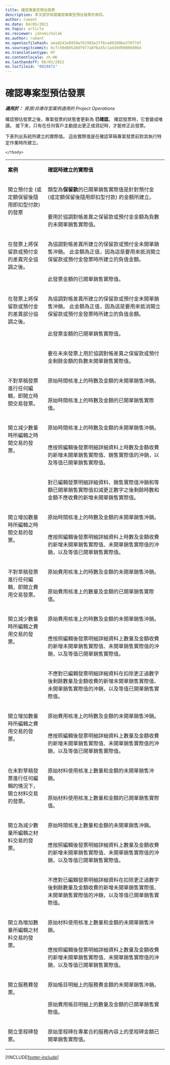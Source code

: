 ```yaml
---
title: 確認專案型預估發票
description: 本文提供有關確認專案型預估發票的資訊。
author: rumant
ms.date: 04/05/2021
ms.topic: article
ms.reviewer: johnmichalak
ms.author: rumant
ms.openlocfilehash: a4ad243e8959af61993e2ff6ce89209be378f7df
ms.sourcegitcommit: 6cfc50d89528df977a8f6a55c1ad39d99800d9b4
ms.translationtype: HT
ms.contentlocale: zh-HK
ms.lasthandoff: 06/03/2022
ms.locfileid: "8929471"
---
```

# <a name="confirm-a-proforma-project-based-invoice"></a>確認專案型預估發票

_**適用於：** 資源/非庫存型案例適用的 Project Operations_

確認預估發票之後，專案發票的狀態會更新為 **已確認**。 確認發票時，它會變成唯讀。 接下來，只有在任何客戶主動提出更正或貸記時，才能修正此發票。

下表列出系統所建立的實際值。 這些實際值是在確認草稿專案發票前對其執行特定作業時所建立。

<table border="0" cellspacing="0" cellpadding="0">
    <tbody>
        <tr>
            <td width="216" valign="top">
                <p>
                    <strong>案例</strong>
                </p>
            </td>
            <td width="808" valign="top">
                <p>
                    <strong>確認時建立的實際值</strong>
                </p>
            </td>
        </tr>
        <tr>
            <td width="216" rowspan="2" valign="top">
                <p>
開立預付金 (或定額保留後隨用即扣型付款) 的發票 </p>
            </td>
            <td width="408" valign="top">
                <p>
類型為<strong>保留款</strong>的已開單銷售實際值是針對預付金 (或定額保留後隨用即扣型付款) 的金額所建立。
                </p>
            </td>
        </tr>
        <tr>
            <td width="408" valign="top">
                <p>
要用於協調對帳差異之保留款或預付金金額為負數的未開單銷售實際值。
                </p>
            </td>
        </tr>
        <tr>
            <td width="216" rowspan="2" valign="top">
                <p>
在發票上將保留款或預付金的差異完全協調之後。
                </p>
            </td>
            <td width="408" valign="top">
                <p>
為協調對帳差異所建立的保留款或預付金未開單銷售沖銷。 此金額為正值，因為這是要用來抵消開立保留款或預付金發票時所建立的負值金額。
                </p>
            </td>
        </tr>
        <tr>
            <td width="408" valign="top">
                <p>
此發票金額的已開單銷售實際值。
                </p>
            </td>
        </tr>
        <tr>
            <td width="216" rowspan="3" valign="top">
                <p>
在發票上將保留款或預付金的差異部分協調之後。
                </p>
            </td>
            <td width="408" valign="top">
                <p>
為協調對帳差異所建立的保留款或預付金未開單銷售沖銷。 此金額為正值，因為這是要用來抵消開立保留款或預付金發票時所建立的負值金額。
                </p>
            </td>
        </tr>
        <tr>
            <td width="408" valign="top">
                <p>
此發票金額的已開單銷售實際值。
                </p>
            </td>
        </tr>
        <tr>
            <td width="408" valign="top">
                <p>
要在未來發票上用於協調對帳差異之保留款或預付金剩餘金額的負數未開單銷售實際值。
                </p>
            </td>
        </tr>
        <tr>
            <td width="216" rowspan="2" valign="top">
                <p>
不對草稿發票進行任何編輯，即開立時間交易發票。
                </p>
            </td>
            <td width="408" valign="top">
                <p>
原始時間核准上的時數及金額的未開單銷售沖銷。
                </p>
            </td>
        </tr>
        <tr>
            <td width="408" valign="top">
                <p>
原始時間核准上的時數及金額的已開單銷售實際值。
                </p>
            </td>
        </tr>
        <tr>
            <td width="216" rowspan="3" valign="top">
                <p>
開立減少數量時所編輯之時間交易的發票。
                </p>
            </td>
            <td width="408" valign="top">
                <p>
原始時間核准上的時數及金額的未開單銷售沖銷。
                </p>
            </td>
        </tr>
        <tr>
            <td width="408" valign="top">
                <p>
應按照編輯後發票明細詳細資料上時數及金額收費的新增未開單銷售實際值、銷售實際值的沖銷，以及等值已開單銷售實際值。
                </p>
            </td>
        </tr>
        <tr>
            <td width="408" valign="top">
                <p>
對已編輯發票明細詳細資料、銷售實際值沖銷和等額已開單銷售實際值扣減更正數字之後剩餘時數和金額不應收費的新增未開單銷售實際值。
                </p>
            </td>
        </tr>
        <tr>
            <td width="216" rowspan="2" valign="top">
                <p>
開立增加數量時所編輯之時間交易的發票。
                </p>
            </td>
            <td width="408" valign="top">
                <p>
原始時間核准上的時數及金額的未開單銷售沖銷。
                </p>
            </td>
        </tr>
        <tr>
            <td width="408" valign="top">
                <p>
應按照編輯後發票明細詳細資料上時數及金額收費的新增未開單銷售實際值、未開單銷售實際值的沖銷，以及等值已開單銷售實際值。
                </p>
            </td>
        </tr>
        <tr>
            <td width="216" rowspan="2" valign="top">
                <p>
不對草稿發票進行任何編輯，即開立費用交易發票。
                </p>
            </td>
            <td width="408" valign="top">
                <p>
原始費用核准上的時數及金額的未開單銷售沖銷。
                </p>
            </td>
        </tr>
        <tr>
            <td width="408" valign="top">
                <p>
原始費用核准上的數量及金額的已開單銷售實際值。
                </p>
            </td>
        </tr>
        <tr>
            <td width="216" rowspan="3" valign="top">
                <p>
開立減少數量時所編輯之費用交易的發票。
                </p>
            </td>
            <td width="408" valign="top">
                <p>
原始費用核准上的時數及金額的未開單銷售沖銷。
                </p>
            </td>
        </tr>
        <tr>
            <td width="408" valign="top">
                <p>
應按照編輯後發票明細詳細資料上數量及金額收費的新增未開單銷售實際值、未開單銷售實際值的沖銷，以及等值已開單銷售實際值。
                </p>
            </td>
        </tr>
        <tr>
            <td width="408" valign="top">
                <p>
不應對已編輯發票明細詳細資料在扣除更正過數字後剩餘數量及金額收費的新增未開單銷售實際值、未開單銷售實際值的沖銷，以及等值已開單銷售實際值。
                </p>
            </td>
        </tr>
        <tr>
            <td width="216" rowspan="2" valign="top">
                <p>
開立增加數量時所編輯之費用交易的發票。
                </p>
            </td>
            <td width="408" valign="top">
                <p>
原始費用核准上的時數及金額的未開單銷售沖銷。
                </p>
            </td>
        </tr>
        <tr>
            <td width="408" valign="top">
                <p>
應按照編輯後發票明細詳細資料上數量及金額收費的新增未開單銷售實際值、未開單銷售實際值的沖銷，以及等值已開單銷售實際值。 
                </p>
            </td>
        </tr>
        <tr>
            <td width="216" rowspan="2" valign="top">
                <p>
在未對草稿發票進行任何編輯的情況下，開立材料交易的發票。
                </p>
            </td>
            <td width="408" valign="top">
                <p>
原始材料使用核准上數量和金額的未開單銷售沖銷。
                </p>
            </td>
        </tr>
        <tr>
            <td width="408" valign="top">
                <p>
原始材料使用核准上數量和金額的已開單銷售實際值。
                </p>
            </td>
        </tr>
        <tr>
            <td width="216" rowspan="3" valign="top">
                <p>
開立為減少數量所編輯之材料交易的發票。
                </p>
            </td>
            <td width="408" valign="top">
                <p>
原始時間核准上數量和金額的未開單銷售沖銷。
                </p>
            </td>
        </tr>
        <tr>
            <td width="408" valign="top">
                <p>
應按照編輯後發票明細詳細資料上數量及金額收費的新增未開單銷售實際值、未開單銷售實際值的沖銷，以及等值已開單銷售實際值。
                </p>
            </td>
        </tr>
        <tr>
            <td width="408" valign="top">
                <p>
不應對已編輯發票明細詳細資料在扣除更正過數字後剩餘數量及金額收費的新增未開單銷售實際值、未開單銷售實際值的沖銷，以及等值已開單銷售實際值。
                </p>
            </td>
        </tr>
        <tr>
            <td width="216" rowspan="2" valign="top">
                <p>
開立為增加數量所編輯之材料交易的發票。
                </p>
            </td>
            <td width="408" valign="top">
                <p>
原始材料使用核准上數量和金額的未開單銷售沖銷。
                </p>
            </td>
        </tr>
        <tr>
            <td width="408" valign="top">
                <p>
應按照編輯後發票明細詳細資料上數量及金額收費的新增未開單銷售實際值、未開單銷售實際值的沖銷，以及等值已開單銷售實際值。
                </p>
            </td>
        </tr>
        <tr>
            <td width="216" rowspan="2" valign="top">
                <p>
開立服務費發票。
                </p>
            </td>
            <td width="408" valign="top">
                <p>
原始帳目明細上的服務費金額的未開單銷售沖銷。
                </p>
            </td>
        </tr>
        <tr>
            <td width="408" valign="top">
                <p>
原始費用帳目明細上的數量及金額的已開單銷售實際值。
                </p>
            </td>
        </tr>
        <tr>
            <td width="216" valign="top">
                <p>
開立里程碑發票。
                </p>
            </td>
            <td width="408" valign="top">
                <p>
原始里程碑在專案合約服務內容上的里程碑金額已開單銷售實際值。
                </p>
            </td>
        </tr>
       
    </tbody>
</table>

[!INCLUDE[footer-include](../includes/footer-banner.md)]

